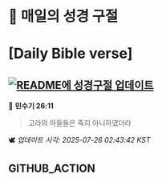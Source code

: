 # 🙏 매일의 성경 구절
# [Daily Bible verse]
## [![README에 성경구절 업데이트](https://github.com/DONGSUKA/first_test/actions/workflows/update-readme-bible.yml/badge.svg)](https://github.com/DONGSUKA/first_test/actions/workflows/update-readme-bible.yml)
<!-- START_BIBLE_VERSE -->
📖 **민수기 26:11**
> 고라의 아들들은 죽지 아니하였더라

🕊️ _업데이트 시각: 2025-07-26 02:43:42 KST_
  <!-- END_BIBLE_VERSE -->
## GITHUB_ACTION
